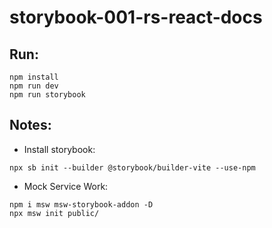 # storybook-001-rs-react-docs

## Run:

```
npm install
npm run dev
npm run storybook
```

## Notes:

- Install storybook:

```
npx sb init --builder @storybook/builder-vite --use-npm
```

- Mock Service Work:

```
npm i msw msw-storybook-addon -D
npx msw init public/
```
